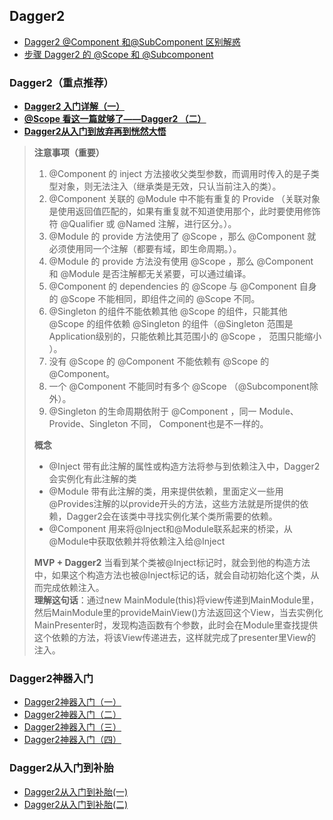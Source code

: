 ## Dagger2
- [Dagger2 @Component 和@SubComponent 区别解惑](http://blog.csdn.net/soslinken/article/details/70231089)
- [步骤 Dagger2 的 @Scope 和 @Subcomponent](http://www.zhimengzhe.com/Androidkaifa/163191.html)


### Dagger2（重点推荐）
- [**Dagger2 入门详解（一）**](http://blog.csdn.net/xx326664162/article/details/53695558)
- [**@Scope 看这一篇就够了——Dagger2 （二）**](http://blog.csdn.net/xx326664162/article/details/67640509)
- [**Dagger2从入门到放弃再到恍然大悟**](http://blog.csdn.net/hsk256/article/details/51530667)

> **注意事项（重要）**
>
> 1. @Component 的 inject 方法接收父类型参数，而调用时传入的是子类型对象，则无法注入（继承类是无效，只认当前注入的类）。  
> 2. @Component 关联的 @Module 中不能有重复的 Provide （关联对象是使用返回值匹配的，如果有重复就不知道使用那个，此时要使用修饰符 @Qualifier 或 @Named 注解，进行区分。）。  
> 3. @Module 的 provide 方法使用了 @Scope ，那么 @Component 就必须使用同一个注解（都要有域，即生命周期。）。  
> 4. @Module 的 provide 方法没有使用 @Scope ，那么 @Component 和 @Module 是否注解都无关紧要，可以通过编译。
> 5. @Component 的 dependencies 的 @Scope 与 @Component 自身的 @Scope 不能相同，即组件之间的 @Scope 不同。  
> 6. @Singleton 的组件不能依赖其他 @Scope 的组件，只能其他 @Scope 的组件依赖 @Singleton 的组件（@Singleton 范围是 Application级别的，只能依赖比其范围小的 @Scope ， 范围只能缩小 ）。  
> 7. 没有 @Scope 的 @Component 不能依赖有 @Scope 的 @Component。  
> 8. 一个 @Component 不能同时有多个 @Scope （@Subcomponent除外）。  
> 9. @Singleton 的生命周期依附于 @Component ，同一 Module、Provide、Singleton 不同， Component也是不一样的。  
>
> **概念**
> - @Inject 带有此注解的属性或构造方法将参与到依赖注入中，Dagger2会实例化有此注解的类  
> - @Module 带有此注解的类，用来提供依赖，里面定义一些用@Provides注解的以provide开头的方法，这些方法就是所提供的依赖，Dagger2会在该类中寻找实例化某个类所需要的依赖。  
> - @Component 用来将@Inject和@Module联系起来的桥梁，从@Module中获取依赖并将依赖注入给@Inject 
>
> **MVP + Dagger2**
> 当看到某个类被@Inject标记时，就会到他的构造方法中，如果这个构造方法也被@Inject标记的话，就会自动初始化这个类，从而完成依赖注入。  
> **理解这句话**：通过new MainModule(this)将view传递到MainModule里，然后MainModule里的provideMainView()方法返回这个View，当去实例化MainPresenter时，发现构造函数有个参数，此时会在Module里查找提供这个依赖的方法，将该View传递进去，这样就完成了presenter里View的注入。 


### Dagger2神器入门
- [Dagger2神器入门（一）](http://www.jianshu.com/p/dce5382fec5d)
- [Dagger2神器入门（二）](http://www.jianshu.com/p/c673e6e73c8b)
- [Dagger2神器入门（三）](http://www.jianshu.com/p/91b9b0e4cf8c)
- [Dagger2神器入门（四）](http://www.jianshu.com/p/e76c1e0e7b40)


### Dagger2从入门到补胎
- [Dagger2从入门到补胎(一)](http://rkhcy.github.io/2017/11/15/Dagger2%E4%BB%8E%E5%85%A5%E9%97%A8%E5%88%B0%E8%A1%A5%E8%83%8E\(%E4%B8%80\)/)
- [Dagger2从入门到补胎(二)](http://rkhcy.github.io/2017/11/16/Dagger2%E4%BB%8E%E5%85%A5%E9%97%A8%E5%88%B0%E8%A1%A5%E8%83%8E\(%E4%BA%8C\)/)



